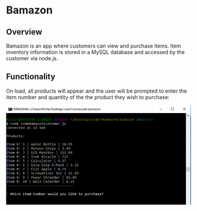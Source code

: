 # Bamazon

## Overview

Bamazon is an app where customers can view and purchase items. Item inventory information is stored in a MySQL database and accessed by the customer via node.js. 

## Functionality

On load, all products will appear and the user will be prompted to enter the item number and quantity of the the product they wish to purchase:

![alt tag](/screenshots/onload.PNG)








